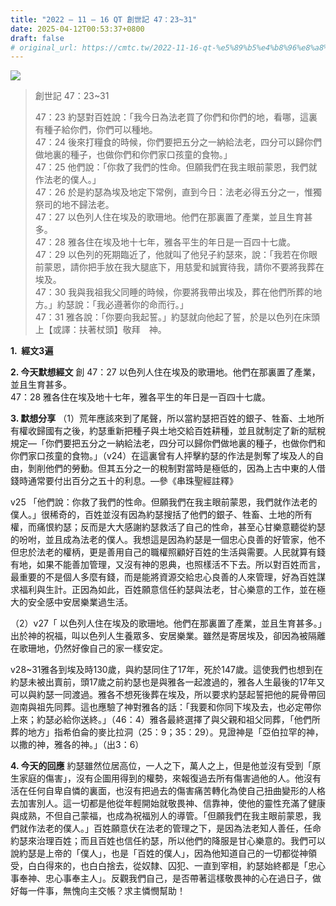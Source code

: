 ```yaml
---
title: "2022 – 11 – 16 QT 創世記 47：23~31"
date: 2025-04-12T00:53:37+0800
draft: false
# original_url: https://cmtc.tw/2022-11-16-qt-%e5%89%b5%e4%b8%96%e8%a8%98-47%ef%bc%9a2331
---
```


![](/images/qt.jpg)
> 創世記 47：23\~31
>
> 47：23 約瑟對百姓說：「我今日為法老買了你們和你們的地，看哪，這裏有種子給你們，你們可以種地。  
> 47：24 後來打糧食的時候，你們要把五分之一納給法老，四分可以歸你們做地裏的種子，也做你們和你們家口孩童的食物。」  
> 47：25 他們說：「你救了我們的性命。但願我們在我主眼前蒙恩，我們就作法老的僕人。」  
> 47：26 於是約瑟為埃及地定下常例，直到今日：法老必得五分之一，惟獨祭司的地不歸法老。  
> 47：27 以色列人住在埃及的歌珊地。他們在那裏置了產業，並且生育甚多。  
> 47：28 雅各住在埃及地十七年，雅各平生的年日是一百四十七歲。  
> 47：29 以色列的死期臨近了，他就叫了他兒子約瑟來，說：「我若在你眼前蒙恩，請你把手放在我大腿底下，用慈愛和誠實待我，請你不要將我葬在埃及。  
> 47：30 我與我祖我父同睡的時候，你要將我帶出埃及，葬在他們所葬的地方。」約瑟說：「我必遵著你的命而行。」  
> 47：31 雅各說：「你要向我起誓。」約瑟就向他起了誓，於是以色列在床頭上【或譯：扶著杖頭】敬拜　神。

**1.  經文3遍**

**2. 今天默想經文**
創 47：27 以色列人住在埃及的歌珊地。他們在那裏置了產業，並且生育甚多。  
47：28 雅各住在埃及地十七年，雅各平生的年日是一百四十七歲。

**3. 默想分享**
（1）荒年應該來到了尾聲，所以當約瑟把百姓的銀子、牲畜、土地所有權收歸國有之後，約瑟重新把種子與土地交給百姓耕種，並且就制定了新的賦稅規定—「你們要把五分之一納給法老，四分可以歸你們做地裏的種子，也做你們和你們家口孩童的食物。」（v24）在這裏曾有人抨擊約瑟的作法是剝奪了埃及人的自由，剝削他們的勞動。但其五分之一的稅制對當時是極低的，因為上古中東的人借錢時通常要付出百分之五十的利息。—參《串珠聖經註釋》

v25 「他們說：你救了我們的性命。但願我們在我主眼前蒙恩，我們就作法老的僕人。」很稀奇的，百姓並沒有因為約瑟搜括了他們的銀子、牲畜、土地的所有權，而痛恨約瑟；反而是大大感謝約瑟救活了自己的性命，甚至心甘樂意聽從約瑟的吩咐，並且成為法老的僕人。我想這是因為約瑟是一個忠心良善的好管家，他不但忠於法老的權柄，更是善用自己的職權照顧好百姓的生活與需要。人民就算有錢有地，如果不能善加管理，又沒有神的恩典，也照樣活不下去。所以對百姓而言，最重要的不是個人多麼有錢，而是能將資源交給忠心良善的人來管理，好為百姓謀求福利與生計。正因為如此，百姓願意信任約瑟與法老，甘心樂意的工作，並在極大的安全感中安居樂業過生活。

（2）v27「 以色列人住在埃及的歌珊地。他們在那裏置了產業，並且生育甚多。」出於神的祝福，叫以色列人生養眾多、安居樂業。雖然是寄居埃及，卻因為被隔離在歌珊地，仍然好像自己的家一樣安定。

v28\~31雅各到埃及時130歲，與約瑟同住了17年，死於147歲。這使我們也想到在約瑟未被出賣前，頭17歲之前約瑟也是與雅各一起渡過的，雅各人生最後的17年又可以與約瑟一同渡過。雅各不想死後葬在埃及，所以要求約瑟起誓把他的屍骨帶回迦南與祖先同葬。這也應驗了神對雅各的話：「我要和你同下埃及去，也必定帶你上來；約瑟必給你送終。」（46：4）雅各最終選擇了與父親和祖父同葬，「他們所葬的地方」指希伯侖的麥比拉洞（25：9；35：29）。見證神是「亞伯拉罕的神，以撒的神，雅各的神。」（出3：6）

**4. 今天的回應**
約瑟雖然位居高位，一人之下，萬人之上，但是他並沒有受到「原生家庭的傷害」，沒有企圖用得到的權勢，來報復過去所有傷害過他的人。他沒有活在任何自卑自憐的裏面，也沒有把過去的傷害痛苦轉化為使自己扭曲變形的人格去加害別人。這一切都是他從年輕開始就敬畏神、信靠神，使他的靈性充滿了健康與成熟，不但自己蒙福，也成為祝福別人的導管。「但願我們在我主眼前蒙恩，我們就作法老的僕人。」百姓願意伏在法老的管理之下，是因為法老知人善任，任命約瑟來治理百姓；而且百姓也信任約瑟，所以他們的降服是甘心樂意的。我們可以說約瑟是上帝的「僕人」，也是「百姓的僕人」，因為他知道自己的一切都從神領受，白白得來的，也白白捨去，從奴隸、囚犯、一直到宰相，約瑟始終都是「忠心事奉神、忠心事奉主人」。反觀我們自己，是否帶著這樣敬畏神的心在過日子，做好每一件事，無愧向主交帳？求主憐憫幫助！
